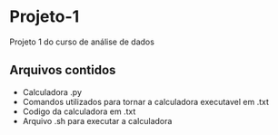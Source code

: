 # Projeto-1
Projeto 1 do curso de análise de dados
## Arquivos contidos
- Calculadora .py
- Comandos utilizados para tornar a calculadora executavel em .txt
- Codigo da calculadora em .txt
- Arquivo .sh para executar a calculadora 
